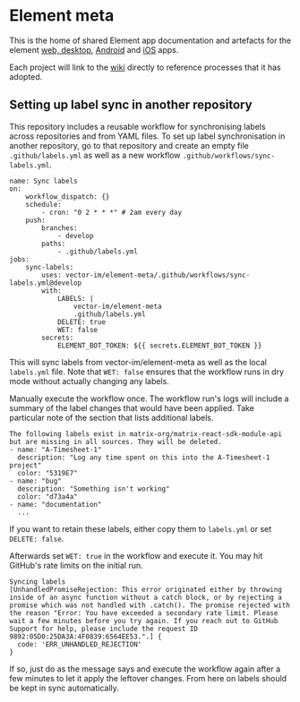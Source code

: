 # Element meta

This is the home of shared Element app documentation and artefacts for the element [web, desktop](https://github.com/vector-im/element-web), [Android](https://github.com/vector-im/element-android) and [iOS](https://github.com/vector-im/element-ios) apps.

Each project will link to the [wiki](https://github.com/vector-im/element-meta/wiki) directly to reference processes that it has adopted.

## Setting up label sync in another repository

This repository includes a reusable workflow for synchronising labels across repositories and from YAML files. To set up label synchronisation in another repository, go to that repository and create an empty file `.github/labels.yml` as well as a new workflow `.github/workflows/sync-labels.yml`.

```
name: Sync labels
on:
    workflow_dispatch: {}
    schedule:
        - cron: "0 2 * * *" # 2am every day
    push:
        branches:
            - develop
        paths:
            - .github/labels.yml
jobs:
    sync-labels:
        uses: vector-im/element-meta/.github/workflows/sync-labels.yml@develop
        with:
            LABELS: |
                vector-im/element-meta
                .github/labels.yml
            DELETE: true
            WET: false
        secrets:
            ELEMENT_BOT_TOKEN: ${{ secrets.ELEMENT_BOT_TOKEN }}
```

This will sync labels from vector-im/element-meta as well as the local `labels.yml` file. Note that `WET: false` ensures that the workflow runs in dry mode without actually changing any labels.

Manually execute the workflow once. The workflow run's logs will include a summary of the label changes that would have been applied. Take particular note of the section that lists additional labels.

```
The following labels exist in matrix-org/matrix-react-sdk-module-api but are missing in all sources. They will be deleted.
- name: "A-Timesheet-1"
  description: "Log any time spent on this into the A-Timesheet-1 project"
  color: "5319E7"
- name: "bug"
  description: "Something isn't working"
  color: "d73a4a"
- name: "documentation"
  ...
```

If you want to retain these labels, either copy them to `labels.yml` or set `DELETE: false`.

Afterwards set `WET: true` in the workflow and execute it. You may hit GitHub's rate limits on the initial run.

```
Syncing labels
[UnhandledPromiseRejection: This error originated either by throwing inside of an async function without a catch block, or by rejecting a promise which was not handled with .catch(). The promise rejected with the reason "Error: You have exceeded a secondary rate limit. Please wait a few minutes before you try again. If you reach out to GitHub Support for help, please include the request ID 9892:05D0:25DA3A:4F0839:6564EE53.".] {
  code: 'ERR_UNHANDLED_REJECTION'
}
```

If so, just do as the message says and execute the workflow again after a few minutes to let it apply the leftover changes. From here on labels should be kept in sync automatically.
